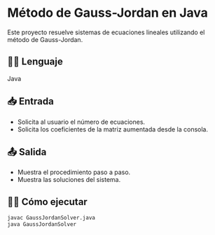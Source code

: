 # Método de Gauss-Jordan en Java

Este proyecto resuelve sistemas de ecuaciones lineales utilizando el método de Gauss-Jordan.

## 👨‍💻 Lenguaje

Java

## 📥 Entrada

- Solicita al usuario el número de ecuaciones.
- Solicita los coeficientes de la matriz aumentada desde la consola.

## 📤 Salida

- Muestra el procedimiento paso a paso.
- Muestra las soluciones del sistema.

## 🏃‍♂️ Cómo ejecutar

```bash
javac GaussJordanSolver.java
java GaussJordanSolver
